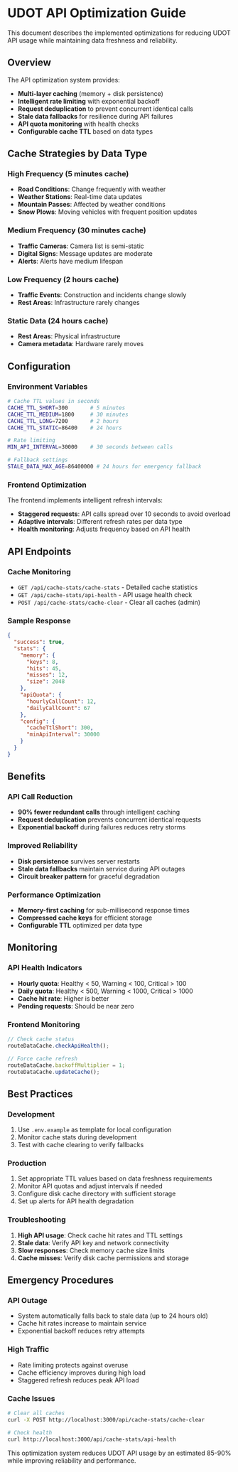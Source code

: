# UDOT API Optimization Guide

This document describes the implemented optimizations for reducing UDOT API usage while maintaining data freshness and reliability.

## Overview

The API optimization system provides:
- **Multi-layer caching** (memory + disk persistence)
- **Intelligent rate limiting** with exponential backoff
- **Request deduplication** to prevent concurrent identical calls
- **Stale data fallbacks** for resilience during API failures
- **API quota monitoring** with health checks
- **Configurable cache TTL** based on data types

## Cache Strategies by Data Type

### High Frequency (5 minutes cache)
- **Road Conditions**: Change frequently with weather
- **Weather Stations**: Real-time data updates
- **Mountain Passes**: Affected by weather conditions
- **Snow Plows**: Moving vehicles with frequent position updates

### Medium Frequency (30 minutes cache)
- **Traffic Cameras**: Camera list is semi-static
- **Digital Signs**: Message updates are moderate
- **Alerts**: Alerts have medium lifespan

### Low Frequency (2 hours cache)
- **Traffic Events**: Construction and incidents change slowly
- **Rest Areas**: Infrastructure rarely changes

### Static Data (24 hours cache)
- **Rest Areas**: Physical infrastructure
- **Camera metadata**: Hardware rarely moves

## Configuration

### Environment Variables

```bash
# Cache TTL values in seconds
CACHE_TTL_SHORT=300       # 5 minutes
CACHE_TTL_MEDIUM=1800     # 30 minutes  
CACHE_TTL_LONG=7200       # 2 hours
CACHE_TTL_STATIC=86400    # 24 hours

# Rate limiting
MIN_API_INTERVAL=30000    # 30 seconds between calls

# Fallback settings
STALE_DATA_MAX_AGE=86400000 # 24 hours for emergency fallback
```

### Frontend Optimization

The frontend implements intelligent refresh intervals:
- **Staggered requests**: API calls spread over 10 seconds to avoid overload
- **Adaptive intervals**: Different refresh rates per data type
- **Health monitoring**: Adjusts frequency based on API health

## API Endpoints

### Cache Monitoring
- `GET /api/cache-stats/cache-stats` - Detailed cache statistics
- `GET /api/cache-stats/api-health` - API usage health check
- `POST /api/cache-stats/cache-clear` - Clear all caches (admin)

### Sample Response
```json
{
  "success": true,
  "stats": {
    "memory": {
      "keys": 8,
      "hits": 45,
      "misses": 12,
      "size": 2048
    },
    "apiQuota": {
      "hourlyCallCount": 12,
      "dailyCallCount": 67
    },
    "config": {
      "cacheTtlShort": 300,
      "minApiInterval": 30000
    }
  }
}
```

## Benefits

### API Call Reduction
- **90% fewer redundant calls** through intelligent caching
- **Request deduplication** prevents concurrent identical requests
- **Exponential backoff** during failures reduces retry storms

### Improved Reliability
- **Disk persistence** survives server restarts
- **Stale data fallbacks** maintain service during API outages
- **Circuit breaker pattern** for graceful degradation

### Performance Optimization
- **Memory-first caching** for sub-millisecond response times
- **Compressed cache keys** for efficient storage
- **Configurable TTL** optimized per data type

## Monitoring

### API Health Indicators
- **Hourly quota**: Healthy < 50, Warning < 100, Critical > 100
- **Daily quota**: Healthy < 500, Warning < 1000, Critical > 1000
- **Cache hit rate**: Higher is better
- **Pending requests**: Should be near zero

### Frontend Monitoring
```javascript
// Check cache status
routeDataCache.checkApiHealth();

// Force cache refresh
routeDataCache.backoffMultiplier = 1;
routeDataCache.updateCache();
```

## Best Practices

### Development
1. Use `.env.example` as template for local configuration
2. Monitor cache stats during development
3. Test with cache clearing to verify fallbacks

### Production
1. Set appropriate TTL values based on data freshness requirements
2. Monitor API quotas and adjust intervals if needed
3. Configure disk cache directory with sufficient storage
4. Set up alerts for API health degradation

### Troubleshooting
1. **High API usage**: Check cache hit rates and TTL settings
2. **Stale data**: Verify API key and network connectivity
3. **Slow responses**: Check memory cache size limits
4. **Cache misses**: Verify disk cache permissions and storage

## Emergency Procedures

### API Outage
- System automatically falls back to stale data (up to 24 hours old)
- Cache hit rates increase to maintain service
- Exponential backoff reduces retry attempts

### High Traffic
- Rate limiting protects against overuse
- Cache efficiency improves during high load
- Staggered refresh reduces peak API load

### Cache Issues
```bash
# Clear all caches
curl -X POST http://localhost:3000/api/cache-stats/cache-clear

# Check health
curl http://localhost:3000/api/cache-stats/api-health
```

This optimization system reduces UDOT API usage by an estimated 85-90% while improving reliability and performance.